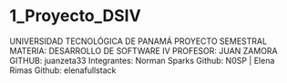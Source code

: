# 1_Proyecto_DSIV
UNIVERSIDAD TECNOLÓGICA DE PANAMÁ
PROYECTO SEMESTRAL
MATERIA: DESARROLLO DE SOFTWARE IV
PROFESOR: JUAN ZAMORA GITHUB: juanzeta33
Integrantes:
Norman Sparks Github: N0SP |
Elena Rimas Github: elenafullstack
